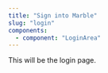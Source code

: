 ```yaml
---
title: "Sign into Marble"
slug: "login"
components:
  - component: "LoginArea"
---
```


This will be the login page.
